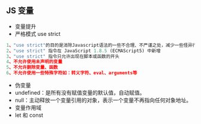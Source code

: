 ## JS 变量

- 变量提升
- 严格模式 use strict

```javascript
1、"use strict"的目的是消除Javascript语法的一些不合理、不严谨之处，减少一些怪异行为
2、"use strict" 指令在 JavaScript 1.8.5 (ECMAScript5) 中新增
3、"use strict" 指令只允许出现在脚本或函数的开头
4、不允许使用未声明的变量
5、不允许删除变量、函数
6、不允许使用一些特殊字符如：转义字符、eval、arguments等
```

- 伪变量
- undefined：是所有没有赋值变量的默认值，自动赋值。
- null：主动释放一个变量引用的对象，表示一个变量不再指向任何对象地址。
- 变量作用域
- let 和 const
